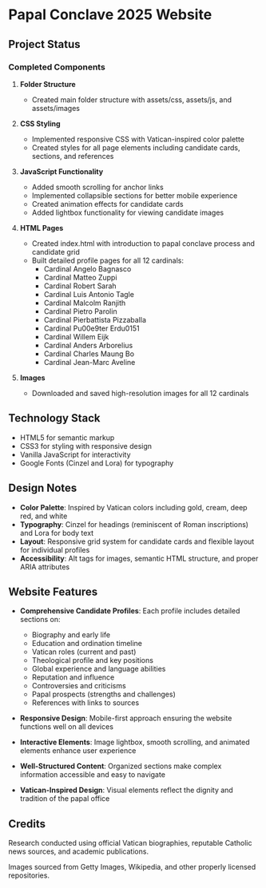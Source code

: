 # Papal Conclave 2025 Website

## Project Status

### Completed Components

1. **Folder Structure**
   - Created main folder structure with assets/css, assets/js, and assets/images

2. **CSS Styling**
   - Implemented responsive CSS with Vatican-inspired color palette
   - Created styles for all page elements including candidate cards, sections, and references

3. **JavaScript Functionality**
   - Added smooth scrolling for anchor links
   - Implemented collapsible sections for better mobile experience
   - Created animation effects for candidate cards
   - Added lightbox functionality for viewing candidate images

4. **HTML Pages**
   - Created index.html with introduction to papal conclave process and candidate grid
   - Built detailed profile pages for all 12 cardinals:
     - Cardinal Angelo Bagnasco
     - Cardinal Matteo Zuppi
     - Cardinal Robert Sarah
     - Cardinal Luis Antonio Tagle
     - Cardinal Malcolm Ranjith
     - Cardinal Pietro Parolin
     - Cardinal Pierbattista Pizzaballa
     - Cardinal Pu00e9ter Erdu0151
     - Cardinal Willem Eijk
     - Cardinal Anders Arborelius
     - Cardinal Charles Maung Bo
     - Cardinal Jean-Marc Aveline

5. **Images**
   - Downloaded and saved high-resolution images for all 12 cardinals

## Technology Stack

- HTML5 for semantic markup
- CSS3 for styling with responsive design
- Vanilla JavaScript for interactivity
- Google Fonts (Cinzel and Lora) for typography

## Design Notes

- **Color Palette**: Inspired by Vatican colors including gold, cream, deep red, and white
- **Typography**: Cinzel for headings (reminiscent of Roman inscriptions) and Lora for body text
- **Layout**: Responsive grid system for candidate cards and flexible layout for individual profiles
- **Accessibility**: Alt tags for images, semantic HTML structure, and proper ARIA attributes

## Website Features

- **Comprehensive Candidate Profiles**: Each profile includes detailed sections on:
  - Biography and early life
  - Education and ordination timeline
  - Vatican roles (current and past)
  - Theological profile and key positions
  - Global experience and language abilities
  - Reputation and influence
  - Controversies and criticisms
  - Papal prospects (strengths and challenges)
  - References with links to sources

- **Responsive Design**: Mobile-first approach ensuring the website functions well on all devices

- **Interactive Elements**: Image lightbox, smooth scrolling, and animated elements enhance user experience

- **Well-Structured Content**: Organized sections make complex information accessible and easy to navigate

- **Vatican-Inspired Design**: Visual elements reflect the dignity and tradition of the papal office

## Credits

Research conducted using official Vatican biographies, reputable Catholic news sources, and academic publications.

Images sourced from Getty Images, Wikipedia, and other properly licensed repositories.